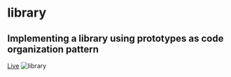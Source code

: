 # library

## Implementing a library using prototypes as code organization pattern 
[Live](https://yuniel-reyes.github.io/library/)
![library](https://user-images.githubusercontent.com/72564293/181304385-2b86df41-44e3-4fd0-91a7-d6adb92e6e58.png)
